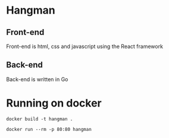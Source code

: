 # Hangman

## Front-end
Front-end is html, css and javascript using the React framework

## Back-end
Back-end is written in Go


# Running on docker

```
docker build -t hangman .

docker run --rm -p 80:80 hangman
```
